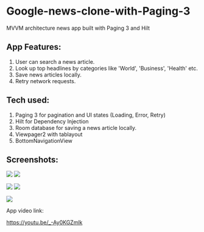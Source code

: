 # Google-news-clone-with-Paging-3
MVVM architecture news app built with Paging 3 and Hilt 

## App Features:
1. User can search a news article.
2. Look up top headlines by categories like 'World', 'Business', 'Health' etc.
3. Save news articles locally.
4. Retry network requests.

## Tech used:
1. Paging 3 for pagination and UI states (Loading, Error, Retry)
2. Hilt for Dependency Injection
3. Room database for saving a news article locally.
4. Viewpager2 with tablayout
5. BottomNavigationView

## Screenshots:

![](https://github.com/DivS-15/Google-news-clone-with-Paging-3/blob/master/news_hackathon_1.png)    ![](https://github.com/DivS-15/Google-news-clone-with-Paging-3/blob/master/news_6.png)


![](https://github.com/DivS-15/Google-news-clone-with-Paging-3/blob/master/news_2.png)  ![](https://github.com/DivS-15/Google-news-clone-with-Paging-3/blob/master/news_4.png)

![](https://github.com/DivS-15/Google-news-clone-with-Paging-3/blob/master/news_3.png)

App video link: 

https://youtu.be/_-Ay0KGZmlk
